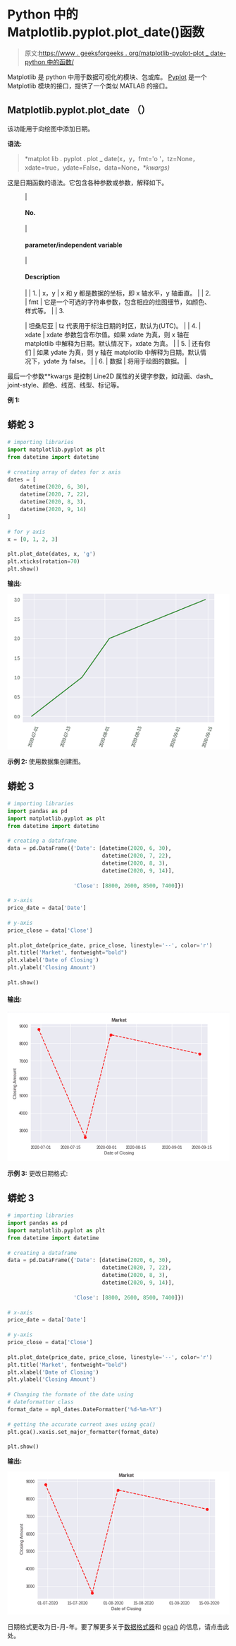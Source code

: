 # Python 中的 Matplotlib.pyplot.plot_date()函数

> 原文:[https://www . geeksforgeeks . org/matplotlib-pyplot-plot _ date-python 中的函数/](https://www.geeksforgeeks.org/matplotlib-pyplot-plot_date-function-in-python/)

Matplotlib 是 python 中用于数据可视化的模块、包或库。 [Pyplot](https://www.geeksforgeeks.org/pyplot-in-matplotlib/) 是一个 Matplotlib 模块的接口，提供了一个类似 MATLAB 的接口。

## Matplotlib.pyplot.plot_date （）

该功能用于向绘图中添加日期。

**语法:**

> *matplot lib . pyplot . plot _ date(x，y，fmt='o '，tz=None，xdate=true，ydate=False，data=None，**kwargs)*

这是日期函数的语法。它包含各种参数或参数，解释如下。

<figure class="table">

| 

#### No.

 | 

#### parameter/independent variable

 | 

#### Description

 |
| 1. | x，y | x 和 y 都是数据的坐标，即 x 轴水平，y 轴垂直。 |
| 2. | fmt | 它是一个可选的字符串参数，包含相应的绘图细节，如颜色、样式等。 |
| 3.

 | 坦桑尼亚 | tz 代表用于标注日期的时区，默认为(UTC)。 |
| 4. | xdate | xdate 参数包含布尔值。如果 xdate 为真，则 x 轴在 matplotlib 中解释为日期。默认情况下，xdate 为真。 |
| 5. | 还有你们 | 如果 ydate 为真，则 y 轴在 matplotlib 中解释为日期。默认情况下，ydate 为 false。 |
| 6. | 数据 | 将用于绘图的数据。 |

</figure>

最后一个参数**kwargs 是控制 Line2D 属性的关键字参数，如动画、dash_ joint-style、颜色、线宽、线型、标记等。

**例 1:**

## 蟒蛇 3

```py
# importing libraries
import matplotlib.pyplot as plt
from datetime import datetime

# creating array of dates for x axis
dates = [
    datetime(2020, 6, 30),
    datetime(2020, 7, 22),
    datetime(2020, 8, 3),
    datetime(2020, 9, 14)
]

# for y axis
x = [0, 1, 2, 3]

plt.plot_date(dates, x, 'g')
plt.xticks(rotation=70)
plt.show()
```

**输出:**

![](img/ad3173514915990d0514b9a36e38a8b5.png)

**示例 2:** 使用数据集创建图。

## 蟒蛇 3

```py
# importing libraries
import pandas as pd
import matplotlib.pyplot as plt
from datetime import datetime

# creating a dataframe
data = pd.DataFrame({'Date': [datetime(2020, 6, 30),
                              datetime(2020, 7, 22),
                              datetime(2020, 8, 3),
                              datetime(2020, 9, 14)],

                     'Close': [8800, 2600, 8500, 7400]})

# x-axis
price_date = data['Date']

# y-axis
price_close = data['Close']

plt.plot_date(price_date, price_close, linestyle='--', color='r')
plt.title('Market', fontweight="bold")
plt.xlabel('Date of Closing')
plt.ylabel('Closing Amount')

plt.show()
```

#### 输出:

![](img/2834218acce4a428eeaf95f81b0122a4.png)

**示例 3:** 更改日期格式:

## 蟒蛇 3

```py
# importing libraries
import pandas as pd
import matplotlib.pyplot as plt
from datetime import datetime

# creating a dataframe
data = pd.DataFrame({'Date': [datetime(2020, 6, 30), 
                              datetime(2020, 7, 22), 
                              datetime(2020, 8, 3),
                              datetime(2020, 9, 14)],

                     'Close': [8800, 2600, 8500, 7400]})

# x-axis
price_date = data['Date']

# y-axis
price_close = data['Close']

plt.plot_date(price_date, price_close, linestyle='--', color='r')
plt.title('Market', fontweight="bold")
plt.xlabel('Date of Closing')
plt.ylabel('Closing Amount')

# Changing the formate of the date using
# dateformatter class
format_date = mpl_dates.DateFormatter('%d-%m-%Y')

# getting the accurate current axes using gca()
plt.gca().xaxis.set_major_formatter(format_date)

plt.show()
```

**输出:**

![](img/39bdc702210cf812f034649e987387a7.png)

日期格式更改为日-月-年。要了解更多关于[数据格式器](https://www.geeksforgeeks.org/matplotlib-dates-dateformatter-class-in-python/)和 [gca()](https://www.geeksforgeeks.org/matplotlib-pyplot-gca-in-python/) 的信息，请点击此处。